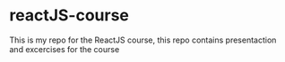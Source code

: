 # reactJS-course
This is my repo for the ReactJS course, this repo contains presentaction and excercises for the course
